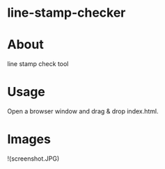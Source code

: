 line-stamp-checker
==================

# About

line stamp check tool


# Usage

Open a browser window and drag & drop index.html.

# Images

!(screenshot.JPG)

